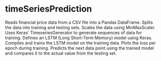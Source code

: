 # timeSeriesPrediction
Reads financial price data from a CSV file into a Pandas DataFrame.
Splits the data into training and testing sets.
Scales the data using MinMaxScaler.
Uses Keras' TimeseriesGenerator to generate sequences of data for training.
Defines an LSTM (Long Short-Term Memory) model using Keras.
Compiles and trains the LSTM model on the training data.
Plots the loss per epoch during training.
Predicts the next data point using the trained model and compares it to the actual value from the testing set.
